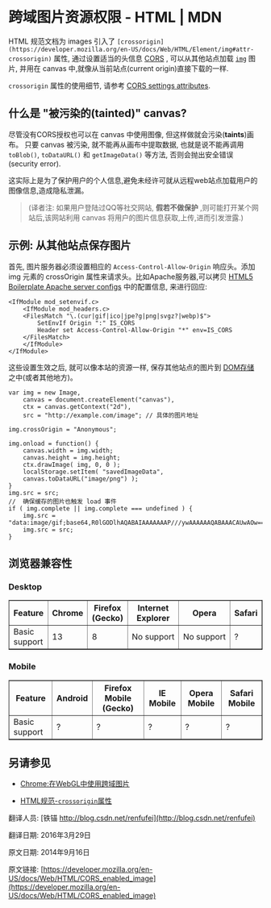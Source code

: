 # 跨域图片资源权限 - HTML | MDN


HTML 规范文档为 images 引入了 `[crossorigin](https://developer.mozilla.org/en-US/docs/Web/HTML/Element/img#attr-crossorigin)` 属性, 通过设置适当的头信息 [CORS](https://developer.mozilla.org/en-US/docs/Glossary/CORS) , 可以从其他站点加载 [`img`](https://developer.mozilla.org/en-US/docs/Web/HTML/Element/img) 图片, 并用在 canvas 中,就像从当前站点(current origin)直接下载的一样.

`crossorigin` 属性的使用细节, 请参考 [CORS settings attributes](https://developer.mozilla.org/en/HTML/CORS_settings_attributes).


## 什么是 "被污染的(tainted)" canvas?


尽管没有CORS授权也可以在 canvas 中使用图像, 但这样做就会污染(**taints**)画布。 只要 canvas 被污染, 就不能再从画布中提取数据, 也就是说不能再调用 `toBlob()`, `toDataURL()` 和 `getImageData()` 等方法, 否则会抛出安全错误(security error).


这实际上是为了保护用户的个人信息,避免未经许可就从远程web站点加载用户的图像信息,造成隐私泄漏。

> (译者注: 如果用户登陆过QQ等社交网站, **假若不做保护** ,则可能打开某个网站后,该网站利用 canvas 将用户的图片信息获取,上传,进而引发泄露.)


## 示例: 从其他站点保存图片

首先, 图片服务器必须设置相应的 `Access-Control-Allow-Origin` 响应头。添加 img 元素的 crossOrigin 属性来请求头。比如Apache服务器,可以拷贝 [HTML5 Boilerplate Apache server configs](https://github.com/h5bp/server-configs-apache/blob/fc379c45f52a09dd41279dbf4e60ae281110a5b0/src/.htaccess#L36-L53) 中的配置信息, 来进行回应:



	<IfModule mod_setenvif.c>
	    <IfModule mod_headers.c>
		<FilesMatch "\.(cur|gif|ico|jpe?g|png|svgz?|webp)$">
		    SetEnvIf Origin ":" IS_CORS
		    Header set Access-Control-Allow-Origin "*" env=IS_CORS
		</FilesMatch>
	    </IfModule>
	</IfModule> 



这些设置生效之后, 就可以像本站的资源一样, 保存其他站点的图片到 [DOM存储]((https://developer.mozilla.org/en-US/docs/Web/Guide/API/DOM/Storage)) 之中(或者其他地方)。


	var img = new Image,
	    canvas = document.createElement("canvas"),
	    ctx = canvas.getContext("2d"),
	    src = "http://example.com/image"; // 具体的图片地址
	
	img.crossOrigin = "Anonymous";
	
	img.onload = function() {
	    canvas.width = img.width;
	    canvas.height = img.height;
	    ctx.drawImage( img, 0, 0 );
	    localStorage.setItem( "savedImageData", 
		canvas.toDataURL("image/png") );
	}
	img.src = src;
	//  确保缓存的图片也触发 load 事件
	if ( img.complete || img.complete === undefined ) {
	    img.src = "data:image/gif;base64,R0lGODlhAQABAIAAAAAAAP///ywAAAAAAQABAAACAUwAOw==";
	    img.src = src;
	}


## 浏览器兼容性

### Desktop

<table border="1">
 <tbody>
  <tr>
   <th>Feature</th>
   <th>Chrome</th>
   <th>Firefox (Gecko)</th>
   <th>Internet Explorer</th>
   <th>Opera</th>
   <th>Safari</th>
  </tr>
  <tr>
   <td>Basic support</td>
   <td>13</td>
   <td>8</td>
   <td><span>No&nbsp;support</span></td>
   <td><span>No&nbsp;support</span></td>
   <td><span>?</span></td>
  </tr>
 </tbody>
</table>

### Mobile

<table border="1">
 <tbody>
  <tr>
   <th>Feature</th>
   <th>Android</th>
   <th>Firefox Mobile (Gecko)</th>
   <th>IE Mobile</th>
   <th>Opera Mobile</th>
   <th>Safari Mobile</th>
  </tr>
  <tr>
   <td>Basic support</td>
   <td><span>?</span></td>
   <td><span>?</span></td>
   <td><span>?</span></td>
   <td><span>?</span></td>
   <td><span>?</span></td>
  </tr>
 </tbody>
</table>



## 另请参见

*   [Chrome:在WebGL中使用跨域图片](http://blog.chromium.org/2011/07/using-cross-domain-images-in-webgl-and.html)

*   [HTML规范-`crossorigin`属性](http://whatwg.org/html#attr-img-crossorigin)


翻译人员: [铁锚 http://blog.csdn.net/renfufei](http://blog.csdn.net/renfufei)


翻译日期: 2016年3月29日

原文日期: 2014年9月16日

原文链接: [https://developer.mozilla.org/en-US/docs/Web/HTML/CORS_enabled_image](https://developer.mozilla.org/en-US/docs/Web/HTML/CORS_enabled_image)

